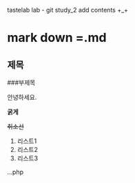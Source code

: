 tastelab lab - git study_2 
add contents +_+

# mark down =.md

## 제목

###부제목

안녕하세요.

**굵게**

~~취소선~~

1. 리스트1
2. 리스트2
3. 리스트3

...php

<?php

...

-a
-b
-c
	-a
	-b
	-c


